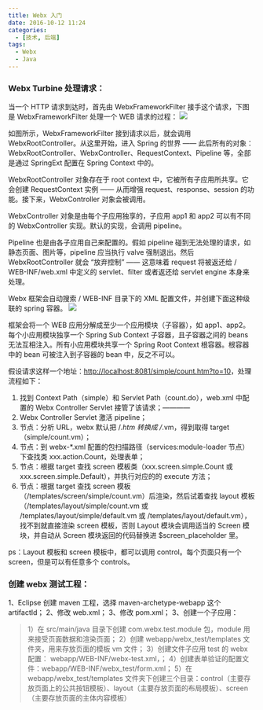 ```yaml
---
title: Webx 入门
date: 2016-10-12 11:24
categories:
  - [技术, 后端]
tags:
  - Webx
  - Java
---
```

### Webx Turbine 处理请求：

当一个 HTTP 请求到达时，首先由 WebxFrameworkFilter 接手这个请求，下图是 WebxFrameworkFilter 处理一个 WEB 请求的过程：
![](webx-1.webp)
<!-- more -->
如图所示，WebxFrameworkFilter 接到请求以后，就会调用 WebxRootController。从这里开始，进入 Spring 的世界 —— 此后所有的对象：WebxRootController、WebxController、RequestContext、Pipeline 等，全部是通过 SpringExt 配置在 Spring Context 中的。

WebxRootController 对象存在于 root context 中，它被所有子应用所共享。它会创建 RequestContext 实例 —— 从而增强 request、response、session 的功能。接下来，WebxController 对象会被调用。

WebxController 对象是由每个子应用独享的，子应用 app1 和 app2 可以有不同的 WebxController 实现。默认的实现，会调用 pipeline。

Pipeline 也是由各子应用自己来配置的。假如 pipeline 碰到无法处理的请求，如静态页面、图片等，pipeline 应当执行 <exit/> valve 强制退出。然后 WebxRootController 就会 “放弃控制” —— 这意味着 request 将被返还给 / WEB-INF/web.xml 中定义的 servlet、filter 或者返还给 servlet engine 本身来处理。

Webx 框架会自动搜索 / WEB-INF 目录下的 XML 配置文件，并创建下面这种级联的 spring 容器。
![](webx-2.webp)

框架会将一个 WEB 应用分解成至少一个应用模块（子容器），如 app1、app2。每个小应用模块独享一个 Spring Sub Context 子容器，且子容器之间的 beans 无法互相注入。所有小应用模块共享一个 Spring Root Context 根容器。根容器中的 bean 可被注入到子容器的 bean 中，反之不可以。

假设请求这样一个地址：[http://localhost:8081/simple/count.htm?to=10](https://www.oschina.net/action/GoToLink?url=http%3A%2F%2Flocalhost%3A8081%2Fsimple%2Fcount.htm%3Fto%3D10)，处理流程如下：

1. 找到 Context Path（simple）和 Servlet Path（count.do），web.xml 中配置的 Webx Controller Servlet 接管了该请求；————
2. Webx Controller Servlet 激活 pipeline；
3. <analyzeURL /> 节点：分析 URL，webx 默认把 /*.htm 转换成 /*.vm，得到取得 target（simple/count.vm）；
4. <performAction /> 节点：到 webx-*.xml 配置的包扫描路径（services:module-loader 节点）下查找类 xxx.action.Count，处理表单；
5. <performTemplateScreen /> 节点：根据 target 查找 screen 模板类（xxx.screen.simple.Count 或 xxx.screen.simple.Default），并执行对应的的 execute 方法；
6. <renderTemplate> 节点：根据 target 查找 screen 模板（/templates/screen/simple/count.vm）后渲染，然后试着查找 layout 模板（/templates/layout/simple/count.vm 或 /templates/layout/simple/default.vm 或 /templates/layout/default.vm），找不到就直接渲染 screen 模板，否则 Layout 模块会调用适当的 Screen 模块，并自动从 Screen 模块返回的代码替换进 $screen_placeholder 里。

ps：Layout 模板和 screen 模板中，都可以调用 control。每个页面只有一个 screen，但是可以有任意多个 controls。



### 创建 webx 测试工程：
1、Eclipse 创建 maven 工程，选择 maven-archetype-webapp 这个 artifactId；
2、修改 web.xml；
3、修改 pom.xml；
3、创建一个子应用：
> 1）在 src/main/java 目录下创建 com.webx.test.module 包，module 用来接受页面数据和渲染页面；
> 2）创建 webapp/webx_test/templates 文件夹，用来存放页面的模板 vm 文件；
> 3）创建文件子应用 test 的 webx 配置： webapp/WEB-INF/webx-test.xml，；
> 4）创建表单验证的配置文件：webapp/WEB-INF/webx_test/form.xml；
> 5）在 webapp/webx_test/templates 文件夹下创建三个目录：control（主要存放页面上的公共按钮模板）、layout（主要存放页面的布局模板）、screen（主要存放页面的主体内容模板）